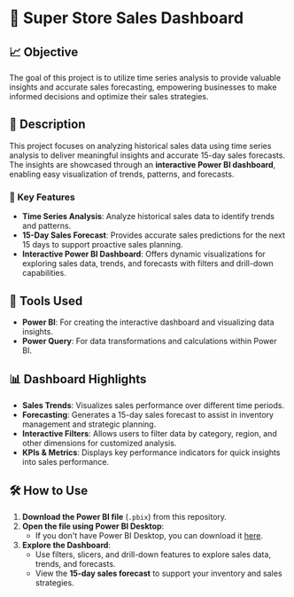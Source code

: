 
# 🛒 Super Store Sales Dashboard

## 📈 Objective
The goal of this project is to utilize time series analysis to provide valuable insights and accurate sales forecasting, empowering businesses to make informed decisions and optimize their sales strategies.

## 📝 Description
This project focuses on analyzing historical sales data using time series analysis to deliver meaningful insights and accurate 15-day sales forecasts. The insights are showcased through an **interactive Power BI dashboard**, enabling easy visualization of trends, patterns, and forecasts. 

### 🌟 Key Features
- **Time Series Analysis**: Analyze historical sales data to identify trends and patterns.
- **15-Day Sales Forecast**: Provides accurate sales predictions for the next 15 days to support proactive sales planning.
- **Interactive Power BI Dashboard**: Offers dynamic visualizations for exploring sales data, trends, and forecasts with filters and drill-down capabilities.

## 🚀 Tools Used
- **Power BI**: For creating the interactive dashboard and visualizing data insights.
- **Power Query**: For data transformations and calculations within Power BI.

## 📊 Dashboard Highlights
- **Sales Trends**: Visualizes sales performance over different time periods.
- **Forecasting**: Generates a 15-day sales forecast to assist in inventory management and strategic planning.
- **Interactive Filters**: Allows users to filter data by category, region, and other dimensions for customized analysis.
- **KPIs & Metrics**: Displays key performance indicators for quick insights into sales performance.

## 🛠️ How to Use
1. **Download the Power BI file** (`.pbix`) from this repository.
2. **Open the file using Power BI Desktop**:
    - If you don't have Power BI Desktop, you can download it [here](https://powerbi.microsoft.com/desktop/).
3. **Explore the Dashboard**:
    - Use filters, slicers, and drill-down features to explore sales data, trends, and forecasts.
    - View the **15-day sales forecast** to support your inventory and sales strategies.

